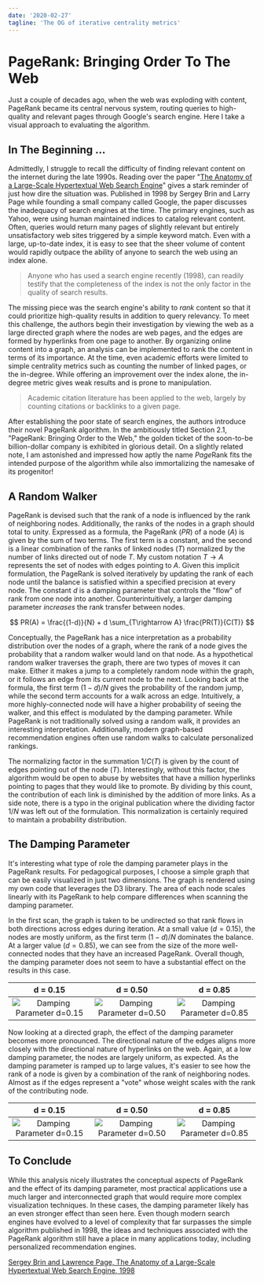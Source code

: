 ```yaml
---
date: '2020-02-27'
tagline: 'The OG of iterative centrality metrics'
---
```


# PageRank: Bringing Order To The Web

Just a couple of decades ago, when the web was exploding with content, PageRank became its central nervous system, routing queries to high-quality and relevant pages through Google's search engine.
Here I take a visual approach to evaluating the algorithm.

## In The Beginning ...

Admittedly, I struggle to recall the difficulty of finding relevant content on the internet during the late 1990s. Reading over the paper "[The Anatomy of a Large-Scale Hypertextual Web Search Engine](http://infolab.stanford.edu/pub/papers/google.pdf)" gives a stark reminder of just how dire the situation was. Published in 1998 by Sergey Brin and Larry Page while founding a small company called Google, the paper discusses the inadequacy of search engines at the time. The primary engines, such as Yahoo, were using human maintained indices to catalog relevant content. Often, queries would return many pages of slightly relevant but entirely unsatisfactory web sites triggered by a simple keyword match. Even with a large, up-to-date index, it is easy to see that the sheer volume of content would rapidly outpace the ability of anyone to search the web using an index alone.

> Anyone who has used a search engine recently (1998), can readily testify that the completeness of the index is not the only factor in the quality of search results.

The missing piece was the search engine's ability to *rank* content so that it could prioritize high-quality results in addition to query relevancy.
To meet this challenge, the authors begin their investigation by viewing the web as a large directed graph where the nodes are web pages, and the edges are formed by hyperlinks from one page to another. By organizing online content into a graph, an analysis can be implemented to rank the content in terms of its importance. At the time, even academic efforts were limited to simple centrality metrics such as counting the number of linked pages, or the in-degree. While offering an improvement over the index alone, the in-degree metric gives weak results and is prone to manipulation.

> Academic citation literature has been applied to the web, largely by counting citations or backlinks to a given page.

After establishing the poor state of search engines, the authors introduce their novel PageRank algorithm. In the ambitiously titled Section 2.1, "PageRank: Bringing Order to the Web," the golden ticket of the soon-to-be billion-dollar company is exhibited in glorious detail.
On a slightly related note, I am astonished and impressed how aptly the name *Page*Rank fits the intended purpose of the algorithm while also immortalizing the namesake of its progenitor!

## A Random Walker

PageRank is devised such that the rank of a node is influenced by the rank of neighboring nodes. Additionally, the ranks of the nodes in a graph should total to unity. Expressed as a formula, the PageRank ($PR$) of a node ($A$) is given by the sum of two terms. The first term is a constant, and the second is a linear combination of the ranks of linked nodes ($T$) normalized by the number of links directed out of node $T$. My custom notation $T\rightarrow A$ represents the set of nodes with edges pointing to $A$. Given this implicit formulation, the PageRank is solved iteratively by updating the rank of each node until the balance is satisfied within a specified precision at every node. The constant $d$ is a damping parameter that controls the "flow" of rank from one node into another. Counterintuitively, a larger damping parameter *increases* the rank transfer between nodes.

$$
PR(A) = \frac{(1-d)}{N} + d \sum_{T\rightarrow A} \frac{PR(T)}{C(T)}
$$

Conceptually, the PageRank has a nice interpretation as a probability distribution over the nodes of a graph, where the rank of a node gives the probability that a random walker would land on that node. As a hypothetical random walker traverses the graph, there are two types of moves it can make. Either it makes a jump to a completely random node within the graph, or it follows an edge from its current node to the next. Looking back at the formula, the first term $(1-d)/N$ gives the probability of the random jump, while the second term accounts for a walk across an edge. Intuitively, a more highly-connected node will have a higher probability of seeing the walker, and this effect is modulated by the damping parameter. While PageRank is not traditionally solved using a random walk, it provides an interesting interpretation. Additionally, modern graph-based recommendation engines often use random walks to calculate personalized rankings.

The normalizing factor in the summation $1/C(T)$ is given by the count of edges pointing out of the node ($T$). Interestingly, without this factor, the algorithm would be open to abuse by websites that have a million hyperlinks pointing to pages that they would like to promote.
By dividing by this count, the contribution of each link is diminished by the addition of more links. As a side note, there is a typo in the original publication where the dividing factor $1/N$ was left out of the formulation. This normalization is certainly required to maintain a probability distribution.

## The Damping Parameter

It's interesting what type of role the damping parameter plays in the PageRank results. For pedagogical purposes, I choose a simple graph that can be easily visualized in just two dimensions. The graph is rendered using my own code that leverages the D3 library. The area of each node scales linearly with its PageRank to help compare differences when scanning the damping parameter.

In the first scan, the graph is taken to be undirected so that rank flows in both directions across edges during iteration. At a small value ($d=0.15$), the nodes are mostly uniform, as the first term $(1-d)/N$ dominates the balance. At a larger value ($d=0.85$), we can see from the size of the more well-connected nodes that they have an increased PageRank. Overall though, the damping parameter does not seem to have a substantial effect on the results in this case.

d = 0.15 | d = 0.50 | d = 0.85
:-------------------------:|:-------------------------:|:-----:|
![Damping Parameter d=0.15](https://res.cloudinary.com/docvozwpw/image/upload/w_290/pr_0.15.png)  |  ![Damping Parameter d=0.50](https://res.cloudinary.com/docvozwpw/image/upload/w_290/pr_0.5.png) | ![Damping Parameter d=0.85](https://res.cloudinary.com/docvozwpw/image/upload/w_290/pr_0.85.png)

Now looking at a directed graph, the effect of the damping parameter becomes more pronounced.
The directional nature of the edges aligns more closely with the directional nature of hyperlinks on the web.
Again, at a low damping parameter, the nodes are largely uniform, as expected.
As the damping parameter is ramped up to large values, it's easier to see how the rank of a node is given by a combination of the rank of neighboring nodes. Almost as if the edges represent a "vote" whose weight scales with the rank of the contributing node.


d = 0.15 | d = 0.50 | d = 0.85
:-------------------------:|:-------------------------:|:-----:|
![Damping Parameter d=0.15](https://res.cloudinary.com/docvozwpw/image/upload/w_290/pr_0.15_directed.png)  |  ![Damping Parameter d=0.50](https://res.cloudinary.com/docvozwpw/image/upload/w_290/pr_0.50_directed.png) | ![Damping Parameter d=0.85](https://res.cloudinary.com/docvozwpw/image/upload/w_290/pr_0.85_directed.png)

## To Conclude

While this analysis nicely illustrates the conceptual aspects of PageRank and the effect of its damping parameter, most practical applications use a much larger and interconnected graph that would require more complex visualization techniques. In these cases, the damping parameter likely has an even stronger effect than seen here. Even though modern search engines have evolved to a level of complexity that far surpasses the simple algorithm published in 1998, the ideas and techniques associated with the PageRank algorithm still have a place in many applications today, including personalized recommendation engines.

[Sergey Brin and Lawrence Page, The Anatomy of a Large-Scale Hypertextual Web Search Engine, 1998](http://infolab.stanford.edu/pub/papers/google.pdf)